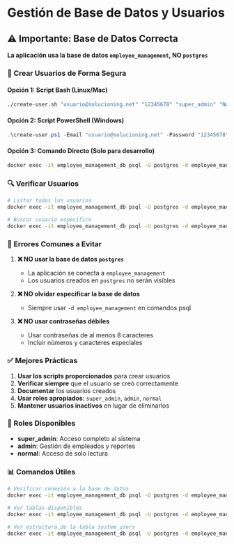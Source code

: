 # Gestión de Base de Datos y Usuarios

## ⚠️ Importante: Base de Datos Correcta

**La aplicación usa la base de datos `employee_management`, NO `postgres`**

### 🔧 Crear Usuarios de Forma Segura

#### Opción 1: Script Bash (Linux/Mac)
```bash
./create-user.sh "usuario@solucioning.net" "12345678" "super_admin" "Nombre" "Apellido"
```

#### Opción 2: Script PowerShell (Windows)
```powershell
.\create-user.ps1 -Email "usuario@solucioning.net" -Password "12345678" -Role "super_admin" -FirstName "Nombre" -LastName "Apellido"
```

#### Opción 3: Comando Directo (Solo para desarrollo)
```bash
docker exec -it employee_management_db psql -U postgres -d employee_management -c "INSERT INTO system_users (email, first_name, last_name, password, role, created_by, is_active) VALUES ('usuario@solucioning.net', 'Nombre', 'Apellido', '12345678', 'super_admin', 'SYSTEM', true) ON CONFLICT (email) DO NOTHING;"
```

### 🔍 Verificar Usuarios

```bash
# Listar todos los usuarios
docker exec -it employee_management_db psql -U postgres -d employee_management -c "SELECT email, first_name, last_name, role, is_active FROM system_users;"

# Buscar usuario específico
docker exec -it employee_management_db psql -U postgres -d employee_management -c "SELECT * FROM system_users WHERE email = 'usuario@solucioning.net';"
```

### 🚨 Errores Comunes a Evitar

1. **❌ NO usar la base de datos `postgres`**
   - La aplicación se conecta a `employee_management`
   - Los usuarios creados en `postgres` no serán visibles

2. **❌ NO olvidar especificar la base de datos**
   - Siempre usar `-d employee_management` en comandos psql

3. **❌ NO usar contraseñas débiles**
   - Usar contraseñas de al menos 8 caracteres
   - Incluir números y caracteres especiales

### ✅ Mejores Prácticas

1. **Usar los scripts proporcionados** para crear usuarios
2. **Verificar siempre** que el usuario se creó correctamente
3. **Documentar** los usuarios creados
4. **Usar roles apropiados**: `super_admin`, `admin`, `normal`
5. **Mantener usuarios inactivos** en lugar de eliminarlos

### 🔐 Roles Disponibles

- **super_admin**: Acceso completo al sistema
- **admin**: Gestión de empleados y reportes
- **normal**: Acceso de solo lectura

### 📊 Comandos Útiles

```bash
# Verificar conexión a la base de datos
docker exec -it employee_management_db psql -U postgres -d employee_management -c "SELECT version();"

# Ver tablas disponibles
docker exec -it employee_management_db psql -U postgres -d employee_management -c "\dt"

# Ver estructura de la tabla system_users
docker exec -it employee_management_db psql -U postgres -d employee_management -c "\d system_users"
``` 